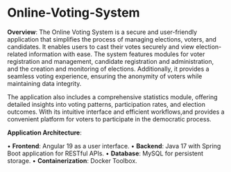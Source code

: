 # Online-Voting-System

**Overview**:
The Online Voting System is a secure and user-friendly application that simplifies the process of managing elections, voters, and candidates. It enables users to cast their votes securely and view election-related information with ease. The system features modules for voter registration and management, candidate registration and administration, and the creation and monitoring of elections. Additionally, it provides a seamless voting experience, ensuring the anonymity of voters while maintaining data integrity.

The application also includes a comprehensive statistics module, offering detailed insights into voting patterns, participation rates, and election outcomes. With its intuitive interface and efficient workflows,and provides a convenient platform for voters to participate in the democratic process.

**Application Architecture**: 

•	**Frontend**: Angular 19 as a user interface.
•	**Backend**: Java 17 with Spring Boot application for RESTful APIs.
•	**Database**: MySQL for persistent storage.
•	**Containerization**: Docker Toolbox.
